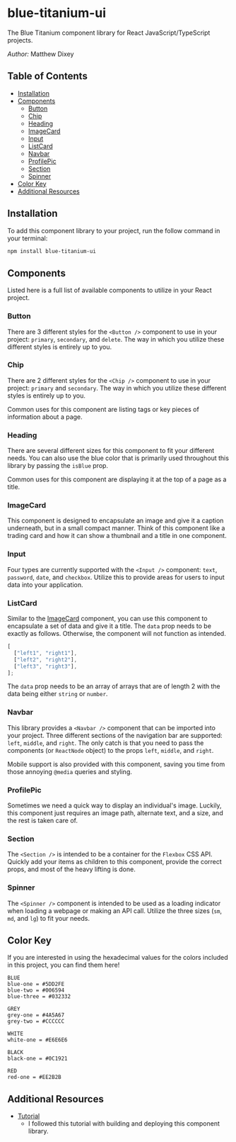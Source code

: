 # blue-titanium-ui

The Blue Titanium component library for React JavaScript/TypeScript projects.

_Author:_ Matthew Dixey

## Table of Contents

- [Installation](#installation)
- [Components](#components)
  - [Button](#button)
  - [Chip](#chip)
  - [Heading](#heading)
  - [ImageCard](#imagecard)
  - [Input](#input)
  - [ListCard](#listcard)
  - [Navbar](#navbar)
  - [ProfilePic](#profilepic)
  - [Section](#section)
  - [Spinner](#spinner)
- [Color Key](#color-key)
- [Additional Resources](#additional-resources)

## Installation

To add this component library to your project, run the follow command in your terminal:

```sh
npm install blue-titanium-ui
```

## Components

Listed here is a full list of available components to utilize in your React project.

### Button

There are 3 different styles for the `<Button />` component to use in your project: `primary`, `secondary`, and `delete`. The way in which you utilize these different styles is entirely up to you.

### Chip

There are 2 different styles for the `<Chip />` component to use in your project: `primary` and `secondary`. The way in which you utilize these different styles is entirely up to you.

Common uses for this component are listing tags or key pieces of information about a page.

### Heading

There are several different sizes for this component to fit your different needs. You can also use the blue color that is primarily used throughout this library by passing the `isBlue` prop.

Common uses for this component are displaying it at the top of a page as a title.

### ImageCard

This component is designed to encapsulate an image and give it a caption underneath, but in a small compact manner. Think of this component like a trading card and how it can show a thumbnail and a title in one component.

### Input

Four types are currently supported with the `<Input />` component: `text`, `password`, `date`, and `checkbox`. Utilize this to provide areas for users to input data into your application.

### ListCard

Similar to the [ImageCard](#imagecard) component, you can use this component to encapsulate a set of data and give it a title. The `data` prop needs to be exactly as follows. Otherwise, the component will not function as intended.

```javascript
[
  ["left1", "right1"],
  ["left2", "right2"],
  ["left3", "right3"],
];
```

The `data` prop needs to be an array of arrays that are of length 2 with the data being either `string` or `number`.

### Navbar

This library provides a `<Navbar />` component that can be imported into your project. Three different sections of the navigation bar are supported: `left`, `middle`, and `right`. The only catch is that you need to pass the components (or `ReactNode` object) to the props `left`, `middle`, and `right`.

Mobile support is also provided with this component, saving you time from those annoying `@media` queries and styling.

### ProfilePic

Sometimes we need a quick way to display an individual's image. Luckily, this component just requires an image path, alternate text, and a size, and the rest is taken care of.

### Section

The `<Section />` is intended to be a container for the `Flexbox` CSS API. Quickly add your items as children to this component, provide the correct props, and most of the heavy lifting is done.

### Spinner

The `<Spinner />` component is intended to be used as a loading indicator when loading a webpage or making an API call. Utilize the three sizes (`sm`, `md`, and `lg`) to fit your needs.

## Color Key

If you are interested in using the hexadecimal values for the colors included in this project, you can find them here!

```
BLUE
blue-one = #5DD2FE
blue-two = #006594
blue-three = #032332

GREY
grey-one = #4A5A67
grey-two = #CCCCCC

WHITE
white-one = #E6E6E6

BLACK
black-one = #0C1921

RED
red-one = #EE2B2B
```

## Additional Resources

- [Tutorial](https://blog.logrocket.com/how-to-build-component-library-react-typescript/)
  - I followed this tutorial with building and deploying this component library.
